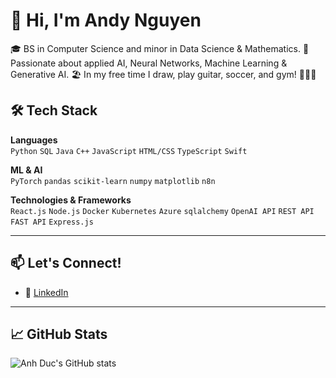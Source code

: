 # 👋 Hi, I'm Andy Nguyen

🎓 BS in Computer Science and minor in Data Science & Mathematics.
🧠 Passionate about applied AI, Neural Networks, Machine Learning & Generative AI.
🏖️ In my free time I draw, play guitar, soccer, and gym! 💪💪💪

## 🛠️ Tech Stack

**Languages**  
`Python` `SQL` `Java` `C++` `JavaScript` `HTML/CSS` `TypeScript` `Swift`

**ML & AI**  
`PyTorch` `pandas` `scikit-learn` `numpy` `matplotlib` `n8n`

**Technologies & Frameworks**  
`React.js` `Node.js` `Docker` `Kubernetes` `Azure` `sqlalchemy` `OpenAI API`
`REST API` `FAST API` `Express.js`

---

## 📫 Let's Connect!

- 💼 [LinkedIn](https://www.linkedin.com/in/andrzej-nguyen/)

---

## 📈 GitHub Stats

![Anh Duc's GitHub stats](https://github-readme-stats.vercel.app/api?username=anhducnguyen2006&show_icons=true&theme=default)

<!-- Optional: Add blog if you have one -->
<!--
## 📝 Latest Blog Posts
- [Title](link)
- [Title](link)
-->
